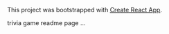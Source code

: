 This project was bootstrapped with [Create React App](https://github.com/facebookincubator/create-react-app).

trivia game readme page ...

